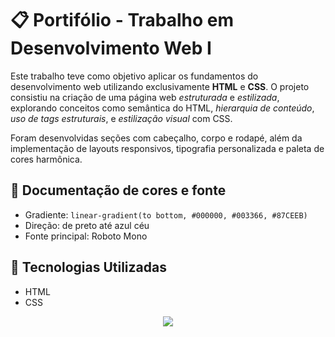 # 📋 Portifólio - Trabalho em Desenvolvimento Web I

Este trabalho teve como objetivo aplicar os fundamentos do desenvolvimento web utilizando exclusivamente **HTML** e **CSS**. O projeto consistiu na criação de uma página web *estruturada* e *estilizada*, explorando conceitos como semântica do HTML, *hierarquia de conteúdo*, *uso de tags estruturais*, e *estilização visual* com CSS.

Foram desenvolvidas seções com cabeçalho, corpo e rodapé, além da implementação de layouts responsivos, tipografia personalizada e paleta de cores harmônica. 

## 🎨 Documentação de cores e fonte

- Gradiente: `linear-gradient(to bottom, #000000, #003366, #87CEEB)`
- Direção: de preto até azul céu
- Fonte principal: Roboto Mono

## 📌 Tecnologias Utilizadas

 - HTML
 - CSS

<p align="center"><img src="http://img.shields.io/static/v1?label=STATUS&message=%20CONCLUIDO&color=GREEN&style=for-the-badge"/></p>
